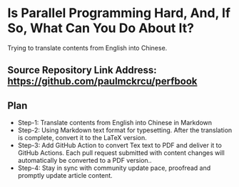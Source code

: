 # Is Parallel Programming Hard, And, If So, What Can You Do About It?

Trying to translate contents from English into Chinese.

## Source Repository Link Address: https://github.com/paulmckrcu/perfbook

## Plan 

* Step-1: Translate contents from English into Chinese in Markdown 
* Step-2: Using Markdown text format for typesetting. After the translation is complete, convert it to the LaTeX version.
* Step-3: Add GitHub Action to convert Tex text to PDF and deliver it to GitHub Actions. Each pull request submitted with content changes will automatically be converted to a PDF version..
* Step-4: Stay in sync with community update pace, proofread and promptly update article content.  
